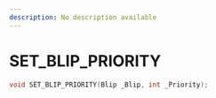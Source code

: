 ```yaml
---
description: No description available 
---
```


# SET_BLIP_PRIORITY

```cpp
void SET_BLIP_PRIORITY(Blip _Blip, int _Priority);
```